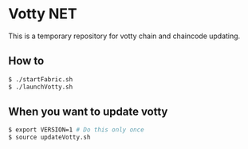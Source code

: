 # Votty NET
This is a temporary repository for votty chain and chaincode updating.

## How to
```sh
$ ./startFabric.sh
$ ./launchVotty.sh
```

## When you want to update votty
```sh
$ export VERSION=1 # Do this only once
$ source updateVotty.sh
```

